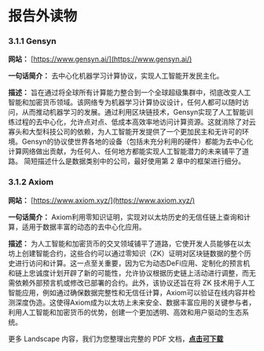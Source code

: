# 报告外读物

### 3.1.1 Gensyn

**网站：** [https://www.gensyn.ai/](https://www.gensyn.ai/)

**一句话简介：** 去中心化机器学习计算协议，实现人工智能开发民主化。

**描述：** 旨在通过将全球所有计算能力整合到一个全球超级集群中，彻底改变人工智能和加密货币领域。该网络专为机器学习计算协议设计，任何人都可以随时访问，从而推动机器学习的发展。通过利用区块链技术，Gensyn实现了人工智能训练过程的去中心化，允许点对点、低成本高效率地访问计算资源。这就消除了对云寡头和大型科技公司的依赖，为人工智能开发提供了一个更加民主和无许可的环境。Gensyn的协议使世界各地的设备（包括未充分利用的硬件）都能为去中心化计算网络做出贡献，为任何人、任何地方都能实现人工智能潜力的未来铺平了道路。
简短描述什么是数据类别中的公司，最好使用第 2 章中的框架进行细分。

### 3.1.2 Axiom

**网站：** [https://www.axiom.xyz/](https://www.axiom.xyz/)

**一句话简介：** Axiom利用零知识证明，实现对以太坊历史的无信任链上查询和计算，适用于数据丰富的动态的去中心化应用。

**描述：** 为人工智能和加密货币的交叉领域铺平了道路，它使开发人员能够在以太坊上创建智能合约，这些合约可以通过零知识（ZK）证明对区块链数据的整个历史进行访问和计算。这一点至关重要，因为它为动态DeFi应用、定制化的预言机和链上忠诚度计划开辟了新的可能性，允许协议根据历史链上活动进行调整，而无需依赖外部预言机或修改已部署的合约。此外，该协议还旨在将 ZK 技术用于人工智能应用，例如通过确保数据完整性和无信任计算，Axiom可以验证在线内容并检测深度伪造。这使得Axiom成为以太坊上未来安全、数据丰富应用的关键参与者，利用人工智能和加密货币的优势，创建一个更加透明、高效和用户驱动的生态系统。

更多 Landscape 内容，我们为您整理出完整的 PDF 文档，**[点击可下载](https://bewater-static.s3.ap-southeast-1.amazonaws.com/docs/AIxCrypto+Report+Landscape.pdf)**
